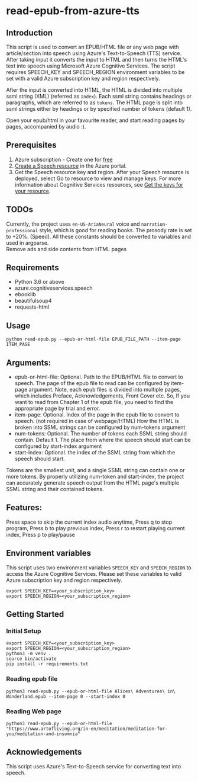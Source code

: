 # read-epub-from-azure-tts
## Introduction
This script is used to convert an EPUB/HTML file or any web page with article/section into speech using Azure's Text-to-Speech (TTS) service. After taking input it converts the input to HTML and then turns the HTML's text into speech using Microsoft Azure Cognitive Services. The script requires SPEECH_KEY and SPEECH_REGION environment variables to be set with a valid Azure subscription key and region respectively.

After the input is converted into HTML, the HTML is divided into multiple ssml string (XML) (referred as `Index`). Each ssml string contains headings or paragraphs, which are referred to as `tokens`.
The HTML page is split into ssml strings either by headings or by specified number of tokens (default 1).

Open your epub/html in your favourite reader, and start reading pages by pages, accompanied by audio :).

## Prerequisites
1. Azure subscription - Create one for [free](https://azure.microsoft.com/free/cognitive-services)
2. [Create a Speech resource](https://portal.azure.com/#create/Microsoft.CognitiveServicesSpeechServices) in the Azure portal.
3. Get the Speech resource key and region. After your Speech resource is deployed, select Go to resource to view and manage keys. For more information about Cognitive Services resources, see [Get the keys for your resource](https://learn.microsoft.com/en-us/azure/cognitive-services/cognitive-services-apis-create-account#get-the-keys-for-your-resource).

## TODOs
Currently, the project uses `en-US-AriaNeural` voice and `narration-professional` style, which is good for reading books.
The prosody rate is set to +20%. (Speed). All these constants should be converted to variables and used in argparse.  
Remove ads and side contents from HTML pages

## Requirements
* Python 3.6 or above
* azure.cognitiveservices.speech
* ebooklib
* beautifulsoup4
* requests-html

## Usage
```
python read-epub.py --epub-or-html-file EPUB_FILE_PATH --item-page ITEM_PAGE
```
## Arguments:
* epub-or-html-file: Optional. Path to the EPUB/HTML file to convert to speech.
The page of the epub file to read can be configured by item-page argument. Note, each epub files is divided into multiple pages, which includes Preface, Acknowledgements, Front Cover etc. So, If you want to read from Chapter 1 of the epub file, you need to find the appropriate page by trial and error.
* item-page: Optional. Index of the page in the epub file to convert to speech. (not required in case of webpage/HTML)
How the HTML is broken into SSML strings can be configured by num-tokens argument
* num-tokens: Optional. The number of tokens each SSML string should contain. Default 1.
The place from where the speech should start can be configured by start-index argument
* start-index: Optional. the index of the SSML string from which the speech should start.

Tokens are the smallest unit, and a single SSML string can contain one or more tokens. By properly utilizing num-token and start-index, the project can accurately generate speech output from the HTML page's multiple SSML string and their contained tokens.

## Features:
Press space to skip the current index audio anytime, Press q to stop program, Press b to play previous index, Press r to restart playing current index, Press p to play/pause

## Environment variables
This script uses two environment variables `SPEECH_KEY` and `SPEECH_REGION` to access the Azure Cognitive Services. Please set these variables to valid Azure subscription key and region respectively.

```
export SPEECH_KEY=<your_subscription_key>
export SPEECH_REGION=<your_subscription_region>
```

## Getting Started

### Initial Setup
```
export SPEECH_KEY=<your_subscription_key>
export SPEECH_REGION=<your_subscription_region>
python3 -m venv .
source bin/activate
pip install -r requirements.txt
```
### Reading epub file
```
python3 read-epub.py --epub-or-html-file Alices\ Adventures\ in\ Wonderland.epub --item-page 0 --start-index 0
```
### Reading Web page
```
python3 read-epub.py --epub-or-html-file "https://www.artofliving.org/in-en/meditation/meditation-for-you/meditation-and-insomnia"
```
## Acknowledgements
This script uses Azure's Text-to-Speech service for converting text into speech.
